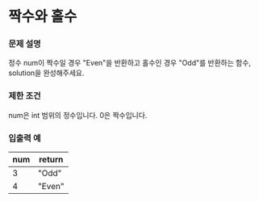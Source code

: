 # 짝수와 홀수

### 문제 설명
정수 num이 짝수일 경우 "Even"을 반환하고 홀수인 경우 "Odd"를 반환하는 함수, solution을 완성해주세요.

### 제한 조건
num은 int 범위의 정수입니다.
0은 짝수입니다.

### 입출력 예
| num | 	return |
|-----|---------|
| 3   | "Odd"   |
| 4   | "Even"  |